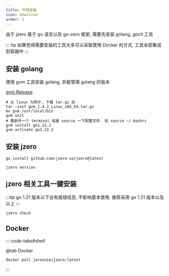 ```yaml
---
title: 环境准备
icon: download
order: 2
---
```


由于 jzero 基于 go 语言以及 go-zero 框架, 需要先安装 golang, goctl 工具

::: tip  如果觉得需要安装的工具太多可以采取使用 Docker 的方式, 工具全部集成到容器中
:::

## 安装 golang

使用 gvm 工具安装 golang, 并能管理 golang 的版本.

[gvm Release](https://github.com/jaronnie/gvm/releases)

```shell
# 以 linux 为例子, 下载 tar.gz 后
tar -zxvf gvm_1.4.2_Linux_x86_64.tar.gz
mv gvm /usr/local/bin
gvm init
# 重新开一个 terminal 或者 source 一下配置文件. 如 source ~/.bashrc
gvm install go1.22.2
gvm activate go1.22.2
```

## 安装 jzero

```shell
go install github.com/jzero-io/jzero@latest

jzero version
```

## jzero 相关工具一键安装

:::tip go 1.21 版本以下会有报错信息, 不影响基本使用. 推荐采用 go 1.21 版本以及以上
:::

```shell
jzero check
```

## Docker

::: code-tabs#shell

@tab Docker
```shell
docker pull jaronnie/jzero:latest
```
:::